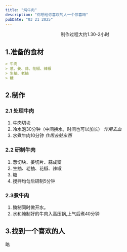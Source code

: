 ```yaml
---
title: "炖牛肉"
description: "你想给你喜欢的人一个惊喜吗"
pubDate: "03 21 2025"
---
```


<center>制作过程大约1.30-2小时</center>   

## 1.准备的食材
```markdown
> 牛肉
> 葱、姜、蒜、花椒、辣椒
> 生抽、老抽
> 糖
```
## 2.制作
### 2.1 处理牛肉
1. 牛肉切块
2. 冷水泡30分钟（中间换水，时间也可以加长） *作用去血*
3. 水煮牛肉10分钟 *作用去脏东西*
### 2.2 研制牛肉
1. 葱切块、姜切片、蒜成瓣
2. 生抽、老抽、花椒、辣椒
3. 糖
4. 搅拌均匀后研制5分钟
### 2.3煮牛肉
1. 腌制同时做开水。
2. 水和腌制好的牛肉入高压锅,上气后煮40分钟

## 3.找到一个喜欢的人
略